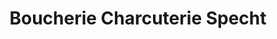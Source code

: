---
title: "Boucherie Charcuterie Specht"
url: /wingersheim-les-quatre-bans/boucherie-charcuterie-specht/
shop: Metzgerei
---